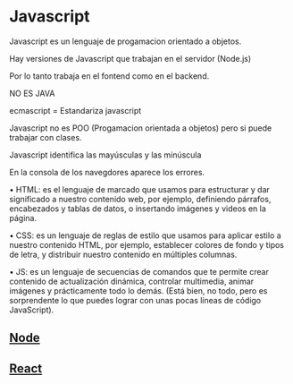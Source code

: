# Javascript


Javascript es un lenguaje de progamacion orientado a objetos.
	
Hay versiones de Javascript que trabajan en el servidor (Node.js)

Por lo tanto trabaja en el fontend como en el backend.

NO ES JAVA

ecmascript = Estandariza javascript

Javascript no es POO (Progamacion orientada a objetos) pero si puede trabajar con clases.

Javascript identifica las mayúsculas y las minúscula

En la consola  de los navegdores aparece los errores.


•	HTML: es el lenguaje de marcado que usamos para estructurar y dar significado a nuestro contenido web, por ejemplo, definiendo párrafos, encabezados y tablas de datos, o insertando imágenes y videos en la página.


•	CSS: es un lenguaje de reglas de estilo que usamos para aplicar estilo a nuestro contenido HTML, por ejemplo, establecer colores de fondo y tipos de letra, y distribuir nuestro contenido en múltiples columnas.

•	JS: es un lenguaje de secuencias de comandos que te permite crear contenido de actualización dinámica, controlar multimedia, animar imágenes y prácticamente todo lo demás. (Está bien, no todo, pero es sorprendente lo que puedes lograr con unas pocas líneas de código JavaScript).


## [Node](../Node)

## [React](../React)

<!-- ## [Vue](../vue) -->